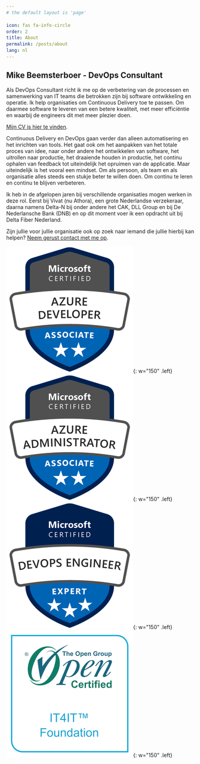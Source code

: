 ```yaml
---
# the default layout is 'page'

icon: fas fa-info-circle
order: 2
title: About
permalink: /posts/about
lang: nl
---
```


## Mike Beemsterboer - DevOps Consultant

Als DevOps Consultant richt ik me op de verbetering van de processen en
samenwerking van IT teams die betrokken zijn bij software ontwikkeling en operatie.
Ik help organisaties om Continuous Delivery toe te passen. Om daarmee software
te leveren van een betere kwaliteit, met meer efficiëntie en waarbij de
engineers dit met meer plezier doen.

[Mijn CV is hier te vinden](/about/resume).

Continuous Delivery en DevOps gaan verder dan alleen automatisering en het
inrichten van tools. Het gaat ook om het aanpakken van het totale proces van
idee, naar onder andere het ontwikkelen van software, het uitrollen naar productie,
het draaiende houden in productie, het continu ophalen van feedback tot
uiteindelijk het opruimen van de applicatie.
Maar uiteindelijk is het vooral een mindset. Om als persoon, als team en als organisatie
alles steeds een stukje beter te willen doen. Om continu te leren en continu te
blijven verbeteren.

Ik heb in de afgelopen jaren bij verschillende organisaties mogen werken in deze
rol. Eerst bij Vivat (nu Athora), een grote Nederlandse verzekeraar, daarna
namens Delta-N bij onder andere het CAK, DLL Group en bij De Nederlansche Bank (DNB)
en op dit moment voer ik een opdracht uit bij Delta Fiber Nederland.

Zijn jullie voor jullie organisatie ook op zoek naar iemand die jullie hierbij
kan helpen? [Neem gerust contact met me op](mailto:info@mikebeemsterboer.nl).

![Azure Developer](/assets/img/certifications/azure-developer-associate-600x600.png){: w="150" .left}
![Azure Administrator](/assets/img/certifications/azure-administrator-associate-600x600.png){: w="150" .left}
![Azure DevOps](/assets/img/certifications/azure-devops-engineer-expert-600x600.png){: w="150" .left}
![IT4IT Foundation](/assets/img/certifications/badge-it4it-foundation.png){: w="150" .left}
